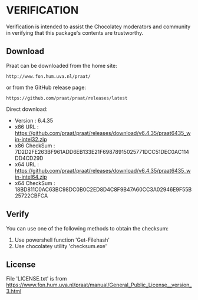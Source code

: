 # VERIFICATION
Verification is intended to assist the Chocolatey moderators and community in verifying that this package's contents are trustworthy.

## Download
Praat can be downloaded from the home site:  

    http://www.fon.hum.uva.nl/praat/
or from the GitHub release page:

    https://github.com/praat/praat/releases/latest

Direct download:   
- Version      : 6.4.35
- x86 URL      : https://github.com/praat/praat/releases/download/v6.4.35/praat6435_win-intel32.zip
- x86 CheckSum : 7D2D2FE263BF961ADD6EB133E21F69878915025771DCC51DEC0AC114DD4CD29D
- x64 URL      : https://github.com/praat/praat/releases/download/v6.4.35/praat6435_win-intel64.zip
- x64 CheckSum : 18BD811C0AC63BC98DC0B0C2ED8D4C8F9B47A60CC3A02946E9F55B25722CBFCA

## Verify
You can use one of the following methods to obtain the checksum:
1. Use powershell function 'Get-Filehash'
2. Use chocolatey utility 'checksum.exe'

## License
File 'LICENSE.txt' is from https://www.fon.hum.uva.nl/praat/manual/General_Public_License__version_3.html
